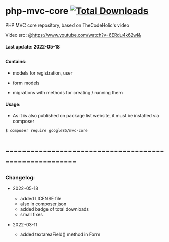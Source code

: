 # php-mvc-core <a href="https://packagist.org/packages/google85/php-mvc-core"><img src="https://img.shields.io/packagist/dt/google85/php-mvc-core?color=brightgreen" alt="Total Downloads"/></a>

PHP MVC core repository, based on TheCodeHolic's video

Video src: @https://www.youtube.com/watch?v=6ERdu4k62wI&


#### Last update: 2022-05-18

##

#### Contains:

- models for registration, user

- form models

- migrations with methods for creating / running them

#### Usage:

 - As it is also published on package list website, it must be installed via composer
 
 ```
 $ composer require google85/mvc-core
 ```


# -------------------------------------------------------

### Changelog:


- 2022-05-18
    - added LICENSE file
    - also in composer.json
    - added badge of total downloads
    - small fixes
              
- 2022-03-11
    - added textareaField() method in Form
 



